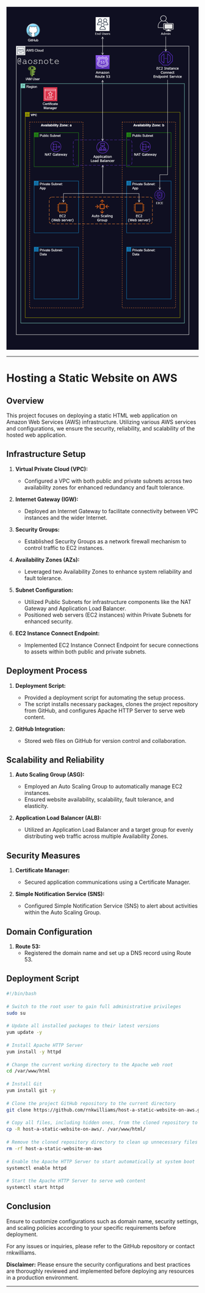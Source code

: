 ![Alt text](/Host_a_Static_Website_on_AWS.png)

---
# Hosting a Static Website on AWS

## Overview

This project focuses on deploying a static HTML web application on Amazon Web Services (AWS) infrastructure. Utilizing various AWS services and configurations, we ensure the security, reliability, and scalability of the hosted web application.

## Infrastructure Setup

1. **Virtual Private Cloud (VPC):**
   - Configured a VPC with both public and private subnets across two availability zones for enhanced redundancy and fault tolerance.

2. **Internet Gateway (IGW):**
   - Deployed an Internet Gateway to facilitate connectivity between VPC instances and the wider Internet.

3. **Security Groups:**
   - Established Security Groups as a network firewall mechanism to control traffic to EC2 instances.

4. **Availability Zones (AZs):**
   - Leveraged two Availability Zones to enhance system reliability and fault tolerance.

5. **Subnet Configuration:**
   - Utilized Public Subnets for infrastructure components like the NAT Gateway and Application Load Balancer.
   - Positioned web servers (EC2 instances) within Private Subnets for enhanced security.

6. **EC2 Instance Connect Endpoint:**
   - Implemented EC2 Instance Connect Endpoint for secure connections to assets within both public and private subnets.

## Deployment Process

1. **Deployment Script:**
   - Provided a deployment script for automating the setup process.
   - The script installs necessary packages, clones the project repository from GitHub, and configures Apache HTTP Server to serve web content.

2. **GitHub Integration:**
   - Stored web files on GitHub for version control and collaboration.

## Scalability and Reliability

1. **Auto Scaling Group (ASG):**
   - Employed an Auto Scaling Group to automatically manage EC2 instances.
   - Ensured website availability, scalability, fault tolerance, and elasticity.

2. **Application Load Balancer (ALB):**
   - Utilized an Application Load Balancer and a target group for evenly distributing web traffic across multiple Availability Zones.

## Security Measures

1. **Certificate Manager:**
   - Secured application communications using a Certificate Manager.

2. **Simple Notification Service (SNS):**
   - Configured Simple Notification Service (SNS) to alert about activities within the Auto Scaling Group.

## Domain Configuration

1. **Route 53:**
   - Registered the domain name and set up a DNS record using Route 53.

## Deployment Script

```bash
#!/bin/bash

# Switch to the root user to gain full administrative privileges
sudo su

# Update all installed packages to their latest versions
yum update -y

# Install Apache HTTP Server
yum install -y httpd

# Change the current working directory to the Apache web root
cd /var/www/html

# Install Git
yum install git -y

# Clone the project GitHub repository to the current directory
git clone https://github.com/rnkwilliams/host-a-static-website-on-aws.git

# Copy all files, including hidden ones, from the cloned repository to the Apache web root
cp -R host-a-static-website-on-aws/. /var/www/html/

# Remove the cloned repository directory to clean up unnecessary files
rm -rf host-a-static-website-on-aws

# Enable the Apache HTTP Server to start automatically at system boot
systemctl enable httpd

# Start the Apache HTTP Server to serve web content
systemctl start httpd
```

## Conclusion

Ensure to customize configurations such as domain name, security settings, and scaling policies according to your specific requirements before deployment.

For any issues or inquiries, please refer to the GitHub repository or contact rnkwilliams.

**Disclaimer:** Please ensure the security configurations and best practices are thoroughly reviewed and implemented before deploying any resources in a production environment.

--- 
